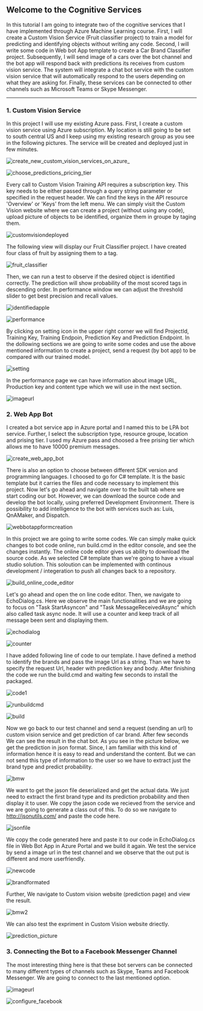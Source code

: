 ## Welcome to the Cognitive Services

In this tutorial I am  going to integrate two of the cognitive services that I have implemented through Azure Machine Learning  course. First, I will create a Custom Vision Service (Fruit classifier project) to train a model for predicting and identifying objects without writing any code. Second, I will write some code in Web bot App template to create a Car Brand Classifier project. Subsequently, I will send image of a cars over the bot channel and the bot app will respond back with predictions its receives from custom vision service. The system will integrate a chat bot service  with the custom vision service that will automatically respond to the users depending on what they are asking for. Finally, these services can be connected to other channels such as Microsoft Teams or Skype Messenger.

***

### 1. Custom Vision Service
In this project I will use my existing Azure pass. First, I create a custom vision service using Azure subscription. My location is still going to be set to south central US and I keep using my existing research group as you see in the following pictures. The service will be created and deployed just in few minutes. 


![create_new_custom_vision_services_on_azure_](https://user-images.githubusercontent.com/26039303/49919411-c5b80d80-fea6-11e8-8c4b-4a6ea671b8b4.png)

![choose_predictions_pricing_tier](https://user-images.githubusercontent.com/26039303/49919545-3e1ece80-fea7-11e8-9c22-f742e4ae2fff.png)

Every call to Custom Vision Training API requires a subscription key. This key needs to be either passed through a query string parameter or specified in the request header. We can find the keys in the API resource 'Overview' or 'Keys' from the left menu. We can simply visit  the Custom Vision website where we can create a project (without using any code), upload picture of objects to be identified, organize them in groupe by taging them. 

![customvisiondeployed](https://user-images.githubusercontent.com/26039303/49920683-5a246f00-feab-11e8-88b2-0ffe30b880ad.png)


The following view will display our Fruit Classifier project. I have created four class of fruit by assigning them to a tag.


![fruit_classifier](https://user-images.githubusercontent.com/26039303/49921498-f3ed1b80-fead-11e8-826c-945bea3afbc0.png)


Then, we can run a test to observe if the desired object is identified correctly. The prediction will show probability of the most scored tags in descending order. In performance window we can adjust the threshold slider to get best precision and recall values.


![identifiedapple](https://user-images.githubusercontent.com/26039303/49925169-67942600-feb8-11e8-8763-01e08d84c8ae.png)


![performance](https://user-images.githubusercontent.com/26039303/49925307-c78acc80-feb8-11e8-9d15-7e13f3b56540.png)

By clicking on setting icon in the upper right corner we will find ProjectId, Training Key, Training Endpoin, Prediction Key and Prediction Endpoint. In the dollowing sections we are going to write some codes and use the above mentioned information to create a project, send a request (by bot app) to be compared with our trained model.


![setting](https://user-images.githubusercontent.com/26039303/49938842-5ad4f980-fedb-11e8-9704-c59ca82a43a9.png)


In the performance page we can have information about image URL, Production key and content type which we will use in the next section.


![imageurl](https://user-images.githubusercontent.com/26039303/49941676-78a65c80-fee3-11e8-8506-2bc528bd50f6.png)

### 2. Web App Bot
I created a bot service app in Azure portal and I named this to be LPA bot service. Further, I select the subscription type, resource groupe, location and prising tier. I used my Azure pass and choosed a free prising tier which allows me to have 10000 premium messages. 


![create_web_app_bot](https://user-images.githubusercontent.com/26039303/49929591-205f6280-fec3-11e8-923b-1262b2a76cb5.png)


There is also an option to choose between  different SDK version and programming languages. I choosed to go for C# template. It is the basic template but it carries the files and code necessary to implement this project. Now let's go ahead and navigate over to the built tab where we start coding our bot. However, we can download the source code and develop the bot locally, using preferred Development Environment. There is possibility to add intelligence to the bot with services such as: Luis, QnAMaker, and Dispatch. 


![webbotappformcreation](https://user-images.githubusercontent.com/26039303/49929791-99f75080-fec3-11e8-85ed-d87204483b13.png)


In this project we are going to write some codes. We can simply make quick changes to bot code online, run build.cmd in the editor console, and see the changes instantly. The online code editor gives us ability to download the source code. As we selected C# template than we're going to have a visual studio solution. This soloution can be implemented with continous development / integeration to push all changes back to a repository.

![build_online_code_editor](https://user-images.githubusercontent.com/26039303/49929610-2f461500-fec3-11e8-8ab3-a4f5a7501965.png)


Let's go ahead and open the on line code editor. Then, we navigate to EchoDialog.cs. Here we observe the main functionalities and we are going to focus on "Task StartAsyncon" and "Task MessageReceivedAsync" which also called task async node. It will use a counter and keep track of all message been sent and displaying them. 
 
 ![echodialog](https://user-images.githubusercontent.com/26039303/49935567-a2568800-fed1-11e8-8d0b-d559fd13f02d.png)
 
 
 ![counter](https://user-images.githubusercontent.com/26039303/49952167-b8793e00-fefb-11e8-944f-5e69fb767d4d.png)
 
 
I have added following line of code to our template. I have defined a method to identify the brands and pass the image Url as a string.
Than we have to specify the request Url, header with prediction key and body. After finishing the code we run the build.cmd and waiting few seconds to install the packaged.
 
 ![code1](https://user-images.githubusercontent.com/26039303/49937019-ce740800-fed5-11e8-8558-db9507da757f.png)


![runbuildcmd](https://user-images.githubusercontent.com/26039303/49992335-0b96d380-ff84-11e8-9cb8-55d660305f08.png)


![build](https://user-images.githubusercontent.com/26039303/49992349-194c5900-ff84-11e8-9099-1377ead25803.png)


Now we go back to our test channel and send a request (sending an url) to custom vision service and get prediction of car brand. After few seconds We can see the result in the chat bot. As you see in the picture below, we get the prediction in json format. Since, I am familiar with this kind of information hence it is easy to read and understand the content. But we can not send this type of information to the user so we have to extract just the brand type and predict probability. 


![bmw](https://user-images.githubusercontent.com/26039303/49995259-e908b880-ff8b-11e8-9be9-a1e814c2586d.png)


We want to get the jason file deserialized and get the actual data. We just need to extract the first brand type and its prediction probability and then  display it to user. We copy the jason code we recieved from the service and we are going to generate a class out of this. To do so we navigate to http://jsonutils.com/ and paste the code here.


![jsonfile](https://user-images.githubusercontent.com/26039303/50034998-198a3a00-0000-11e9-9075-818892cdf5ad.png)


We copy the code generated here and paste it to our code in EchoDialog.cs file in Web Bot App in Azure Portal and we build it again. We test the service by send a image url in the test channel and we observe that the out put is different and more userfriendly.


![newcode](https://user-images.githubusercontent.com/26039303/50035909-180f4080-0005-11e9-9ab3-0d1dddf33b76.png)


![brandformated](https://user-images.githubusercontent.com/26039303/50035846-a9ca7e00-0004-11e9-9645-a928ed63dce5.png) 
 


Further, We navigate to Custom vision website (prediction page) and view the result.


![bmw2](https://user-images.githubusercontent.com/26039303/49996050-384fe880-ff8e-11e8-86b4-75c08baa43ee.png)


We can also test the expriment in Custom Vision website driectly.

![prediction_picture](https://user-images.githubusercontent.com/26039303/49995270-f2922080-ff8b-11e8-953e-c5b41d7d0d6a.png)


### 3. Connecting the Bot to a Facebook Messenger Channel

The most interesting thing here is that these bot servers can be connected to many different types of channels such as Skype, Teams and Facebook Messenger. We are going to connect to the last mentioned option.


![imageurl](https://user-images.githubusercontent.com/26039303/50036346-93bebc80-0008-11e9-9d3b-dc253a56fa19.png)


![configure_facebook](https://user-images.githubusercontent.com/26039303/50036351-991c0700-0008-11e9-93da-5ccb54fff324.png)










